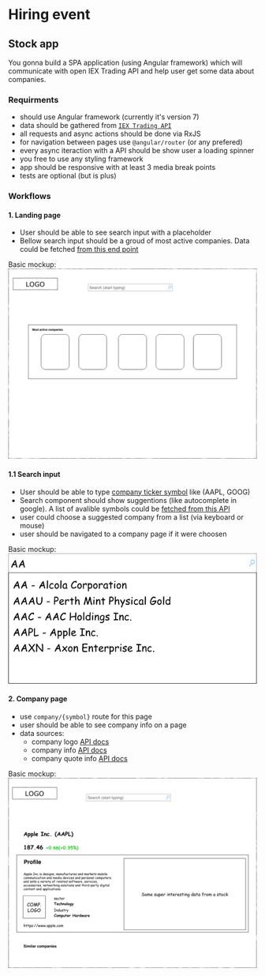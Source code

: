 # Hiring event

## Stock app

You gonna build a SPA application (using Angular framework) which will communicate with open IEX Trading API and help user get some data about companies.

### Requirments
- should use Angular framework (currently it's version 7)
- data should be gathered from [`IEX Trading API`](https://iextrading.com/developer/docs/)
- all requests and async actions should be done via RxJS
- for navigation between pages use `@angular/router` (or any prefered)
- every async iteraction with a API should be show user a loading spinner
- you free to use any styling framework
- app should be responsive with at least 3 media break points
- tests are optional (but is plus)

### Workflows

#### 1. Landing page
- User should be able to see search input with a placeholder
- Bellow search input should be a groud of most active companies. Data could be fetched [from this end point](https://api.iextrading.com/1.0/stock/market/list/mostactive)

Basic mockup: 
![langing page image](challenge_search-main_screen.png)


#### 1.1 Search input

- User should be able to type [company ticker symbol](https://en.wikipedia.org/wiki/Ticker_symbol) like (AAPL, GOOG)
- Search component should show suggentions (like autocomplete in google). A list of avalible symbols could be [fetched from this API](https://api.iextrading.com/1.0/ref-data/symbols)
- user could choose a suggested company from a list (via keyboard or mouse)
- user should be navigated to a company page if it were choosen

Basic mockup: 
![langing page image](challenge_search-search_autosuggets.png)


#### 2. Company page

- use `company/{symbol}` route for this page
- user should be able to see company info on a page
- data sources:
  - company logo [API docs](https://iextrading.com/developer/docs/#logo)
  - company info [API docs](https://iextrading.com/developer/docs/#company)
  - company quote info [API docs](https://iextrading.com/developer/docs/#quote)


Basic mockup: 
![langing page image](challenge_search-_company_{symbol}.png)